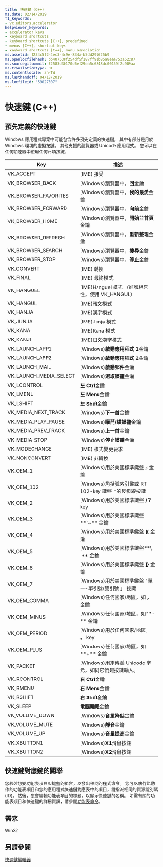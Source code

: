 ```yaml
---
title: 快速鍵 (C++)
ms.date: 02/14/2019
f1_keywords:
- vc.editors.accelerator
helpviewer_keywords:
- accelerator keys
- keyboard shortcuts
- keyboard shortcuts [C++], predefined
- menus [C++], shortcut keys
- keyboard shortcuts [C++], menu association
ms.assetid: f234c5f2-4ec3-4c9e-834a-b5dd297625b9
ms.openlocfilehash: bb407538f254df5f187ff91b85a8eaa753a52287
ms.sourcegitcommit: 72583d30170d6ef29ea5c6848dc00169f2c909aa
ms.translationtype: MT
ms.contentlocale: zh-TW
ms.lasthandoff: 04/18/2019
ms.locfileid: "59027507"
---
```

# <a name="accelerator-keys-c"></a>快速鍵 (C++)

## <a name="predefined-accelerator-keys"></a>預先定義的快速鍵

Windows 應用程式專案中可能包含許多預先定義的快速鍵。 其中有部分是用於 Windows 環境的虛擬按鍵。 其他支援的瀏覽器或 Unicode 應用程式。 您可以在任何加速器中使用任何此類按鍵。

|Key|描述|
|---------|-----------------|
|VK_ACCEPT|(IME) 接受|
|VK_BROWSER_BACK|(Windows)瀏覽器中，**回**金鑰|
|VK_BROWSER_FAVORITES|(Windows)瀏覽器中，**我的最愛**金鑰|
|VK_BROWSER_FORWARD|(Windows)瀏覽器中，**向前**金鑰|
|VK_BROWSER_HOME|(Windows)瀏覽器中，**開始**並**首頁**金鑰|
|VK_BROWSER_REFRESH|(Windows)瀏覽器中，**重新整理**金鑰|
|VK_BROWSER_SEARCH|(Windows)瀏覽器中，**搜尋**金鑰|
|VK_BROWSER_STOP|(Windows)瀏覽器中，**停止**金鑰|
|VK_CONVERT|(IME) 轉換|
|VK_FINAL|(IME) 最終模式|
|VK_HANGUEL|(IME)Hanguel 模式 （維護相容性，使用 VK_HANGUL）|
|VK_HANGUL|(IME)韓文模式|
|VK_HANJA|(IME)漢字模式|
|VK_JUNJA|(IME)Junja 模式|
|VK_KANA|(IME)Kana 模式|
|VK_KANJI|(IME)日文漢字模式|
|VK_LAUNCH_APP1|(Windows)**啟動應用程式 1**金鑰|
|VK_LAUNCH_APP2|(Windows)**啟動應用程式 2**金鑰|
|VK_LAUNCH_MAIL|(Windows)**啟動郵件**金鑰|
|VK_LAUNCH_MEDIA_SELECT|(Windows)**選取媒體**金鑰|
|VK_LCONTROL|**左 Ctrl**金鑰|
|VK_LMENU|**左 Menu**金鑰|
|VK_LSHIFT|**左 Shift**金鑰|
|VK_MEDIA_NEXT_TRACK|(Windows)**下一首**金鑰|
|VK_MEDIA_PLAY_PAUSE|(Windows)**矔菛/縸媒體**金鑰|
|VK_MEDIA_PREV_TRACK|(Windows)**上一首**金鑰|
|VK_MEDIA_STOP|(Windows)**停止媒體**金鑰|
|VK_MODECHANGE|(IME) 模式變更要求|
|VK_NONCONVERT|(IME) 非轉換|
|VK_OEM_1|(Windows)用於美國標準鍵盤 **;:** 金鑰|
|VK_OEM_102|(Windows)角括號索引鍵或 RT 102-key 鍵盤上的反斜線按鍵|
|VK_OEM_2|(Windows)用於美國標準鍵盤 **/？** key|
|VK_OEM_3|(Windows)用於美國標準鍵盤**`~** 金鑰|
|VK_OEM_4|(Windows)用於美國標準鍵盤 **[{** 金鑰|
|VK_OEM_5|(Windows)用於美國標準鍵盤**\\ &#124;** 金鑰|
|VK_OEM_6|(Windows)用於美國標準鍵盤 **]}** 金鑰|
|VK_OEM_7|(Windows)用於美國標準鍵盤 ' 單一-單引號/雙引號 」 按鍵|
|VK_OEM_COMMA|(Windows)任何國家/地區，如 **，** 金鑰|
|VK_OEM_MINUS|(Windows)任何國家/地區，如**-** 金鑰|
|VK_OEM_PERIOD|(Windows)用於任何國家/地區， **。** key|
|VK_OEM_PLUS|(Windows)任何國家/地區，如**+** 金鑰|
|VK_PACKET|(Windows)用來傳遞 Unicode 字元，如同它們是按鍵輸入。|
|VK_RCONTROL|**右 Ctrl**金鑰|
|VK_RMENU|**右 Menu**金鑰|
|VK_RSHIFT|**右 Shift**金鑰|
|VK_SLEEP|**電腦睡眠**金鑰|
|VK_VOLUME_DOWN|(Windows)**音量降低**金鑰|
|VK_VOLUME_MUTE|(Windows)**靜音**金鑰|
|VK_VOLUME_UP|(Windows)**音量提高**金鑰|
|VK_XBUTTON1|(Windows)**X1**滑鼠按鈕|
|VK_XBUTTON2|(Windows)**X2**滑鼠按鈕|

## <a name="accelerator-key-association"></a>快速鍵對應鍵的關聯

您經常想要功能表項目和鍵盤的組合，以發出相同的程式命令。 您可以執行此動作的功能表項目和您的應用程式快速鍵對應表中的項目，請指派相同的資源識別碼 (ID)。 然後，您會編輯功能表項目的標題，以顯示快速鍵的名稱。 如需有關的功能表項目和快速鍵的詳細資訊，請參閱[功能表命令](../windows/associating-a-menu-command-with-an-accelerator-key.md)。

## <a name="requirements"></a>需求

Win32

## <a name="see-also"></a>另請參閱

[快速鍵編輯器](../windows/accelerator-editor.md)<br/>